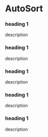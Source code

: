 # AutoSort

### heading 1

description

### heading 1

description
### heading 1

description
### heading 1

description
### heading 1

description

